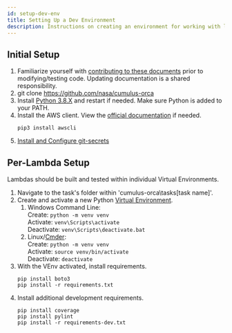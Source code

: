 ```yaml
---
id: setup-dev-env
title: Setting Up a Dev Environment
description: Instructions on creating an environment for working with lambdas.
---
```


## Initial Setup
1. Familiarize yourself with [contributing to these documents](../documentation/documentation-intro.md) prior to modifying/testing code.
   Updating documentation is a shared responsibility.
1. git clone https://github.com/nasa/cumulus-orca
1. Install [Python 3.8.X](https://www.python.org/downloads/) and restart if needed.
   Make sure Python is added to your PATH.
1. Install the AWS client. View the [official documentation](https://docs.aws.amazon.com/cli/latest/userguide/cli-chap-welcome.html) if needed.
    ```commandline
    pip3 install awscli
    ```
1. [Install and Configure git-secrets](https://wiki.earthdata.nasa.gov/display/ESKB/Install+and+Configure+git-secrets)

## Per-Lambda Setup
Lambdas should be built and tested within individual Virtual Environments.
1. Navigate to the task's folder within 'cumulus-orca\tasks\[task name]'.
1. Create and activate a new Python [Virtual Environment](https://docs.python.org/3.8/library/venv.html).
   1. Windows Command Line:  
      Create:
            ```
            python -m venv venv
            ```  
      Activate:
            ```
            venv\Scripts\activate
            ```  
      Deactivate:
            ```
            venv\Scripts\deactivate.bat
            ```
   1. Linux/[Cmder](https://cmder.net/):  
      Create:
            ```
            python -m venv venv
            ```  
      Activate:
            ```
            source venv/bin/activate
            ```  
      Deactivate:
            ```
            deactivate
            ```
1. With the VEnv activated, install requirements.
   ```commandline
   pip install boto3
   pip install -r requirements.txt
   ```
1. Install additional development requirements.
   ```commandline
   pip install coverage
   pip install pylint
   pip install -r requirements-dev.txt
   ```